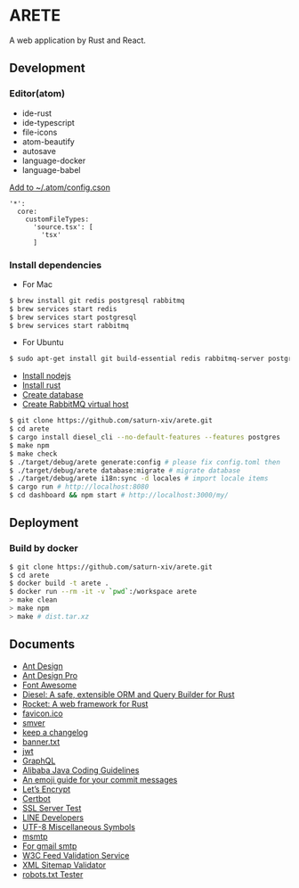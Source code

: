 # ARETE

A web application by Rust and React.

## Development

### Editor(atom)

-   ide-rust
-   ide-typescript
-   file-icons
-   atom-beautify
-   autosave
-   language-docker
-   language-babel

[Add to ~/.atom/config.cson](https://flight-manual.atom.io/using-atom/sections/basic-customization/#customizing-language-recognition)

```text
'*':
  core:
    customFileTypes:
      'source.tsx': [
        'tsx'
      ]
```

### Install dependencies

-   For Mac

```bash
$ brew install git redis postgresql rabbitmq
$ brew services start redis
$ brew services start postgresql
$ brew services start rabbitmq
```

-   For Ubuntu

```bash
$ sudo apt-get install git build-essential redis rabbitmq-server postgresql libpq-dev
```

-   [Install nodejs](doc/NODEJS.md)
-   [Install rust](doc/RUST.md)
-   [Create database](doc/POSTGRESQL.md)
-   [Create RabbitMQ virtual host](doc/RABBITMQ.md)

```bash
$ git clone https://github.com/saturn-xiv/arete.git
$ cd arete
$ cargo install diesel_cli --no-default-features --features postgres
$ make npm
$ make check
$ ./target/debug/arete generate:config # please fix config.toml then
$ ./target/debug/arete database:migrate # migrate database
$ ./target/debug/arete i18n:sync -d locales # import locale items
$ cargo run # http://localhost:8080
$ cd dashboard && npm start # http://localhost:3000/my/
```

## Deployment

### Build by docker

```bash
$ git clone https://github.com/saturn-xiv/arete.git
$ cd arete
$ docker build -t arete .
$ docker run --rm -it -v `pwd`:/workspace arete
> make clean
> make npm
> make # dist.tar.xz
```

## Documents

-   [Ant Design](https://ant.design/docs/react/introduce)
-   [Ant Design Pro](https://pro.ant.design/components/AvatarList)
-   [Font Awesome](https://fontawesome.com/how-to-use/on-the-web/setup/hosting-font-awesome-yourself)
-   [Diesel: A safe, extensible ORM and Query Builder for Rust](https://github.com/diesel-rs/diesel)
-   [Rocket: A web framework for Rust](https://rocket.rs/)
-   [favicon.ico](http://icoconvert.com/)
-   [smver](http://semver.org/)
-   [keep a changelog](https://keepachangelog.com/en/1.0.0/)
-   [banner.txt](http://patorjk.com/software/taag/)
-   [jwt](https://jwt.io/)
-   [GraphQL](https://graphql.org/learn/)
-   [Alibaba Java Coding Guidelines](https://github.com/alibaba/p3c)
-   [An emoji guide for your commit messages](https://gitmoji.carloscuesta.me/)
-   [Let’s Encrypt](https://letsencrypt.org/)
-   [Certbot](https://certbot.eff.org/)
-   [SSL Server Test](https://www.ssllabs.com/ssltest/index.html)
-   [LINE Developers](https://developers.line.me/en/)
-   [UTF-8 Miscellaneous Symbols](https://www.w3schools.com/charsets/ref_utf_misc_symbols.asp)
-   [msmtp](https://wiki.archlinux.org/index.php/msmtp)
-   [For gmail smtp](http://stackoverflow.com/questions/20337040/gmail-smtp-debug-error-please-log-in-via-your-web-browser)
-   [W3C Feed Validation Service](https://validator.w3.org/feed/)
-   [XML Sitemap Validator](https://www.xml-sitemaps.com/validate-xml-sitemap.html)
-   [robots.txt Tester](https://support.google.com/webmasters/answer/6062598?hl=en)
